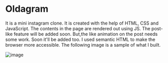 # Oldagram
It is a mini instagram clone. 
It is created with the help of HTML, CSS and JavaScript. 
The contents in the page are rendered out using JS. 
The post-like feature will be added soon. But,the like animation on the post needs some work. Soon it'll be added too.
I used semantic HTML to make the browser more accessible. The following image is a sample of what I built.



![image](https://user-images.githubusercontent.com/102422886/202448026-a3e3d1a3-6c83-40a5-a80f-48a401663b53.png)


